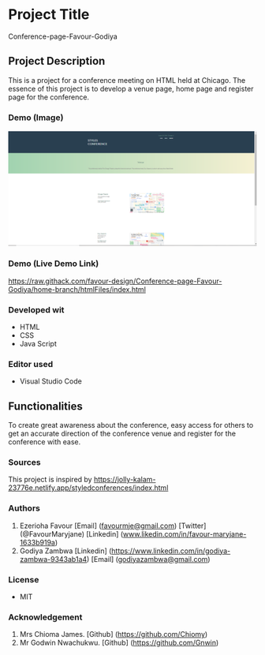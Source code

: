# Project Title
Conference-page-Favour-Godiya

## Project Description
This is a project for a conference meeting on HTML held at Chicago. The essence of this project is to develop a venue page, home page and register page for the conference.

### Demo (Image)
![A_Screenshot_of_this_project](/images/venuePageImage.PNG "venue page image.")

### Demo (Live Demo Link)
https://raw.githack.com/favour-design/Conference-page-Favour-Godiya/home-branch/htmlFiles/index.html

### Developed wit
* HTML
* CSS
* Java Script

### Editor used
* Visual Studio Code

## Functionalities
To create great awareness about the conference, easy access for others to get an accurate direction of the conference venue and register for the conference with ease.

### Sources
This project is inspired by https://jolly-kalam-23776e.netlify.app/styledconferences/index.html

### Authors
1.  Ezerioha Favour
  [Email] (favourmje@gmail.com)
  [Twitter] (@FavourMaryjane)
  [Linkedin] (www.likedin.com/in/favour-maryjane-1633b919a)
2. Godiya Zambwa 
  [Linkedin] (https://www.linkedin.com/in/godiya-zambwa-9343ab1a4) 
  [Email] (godiyazambwa@gmail.com)

### License
* MIT 

### Acknowledgement
1. Mrs Chioma James. [Github] (https://github.com/Chiomy)
2. Mr Godwin Nwachukwu. [Github] (https://github.com/Gnwin)

